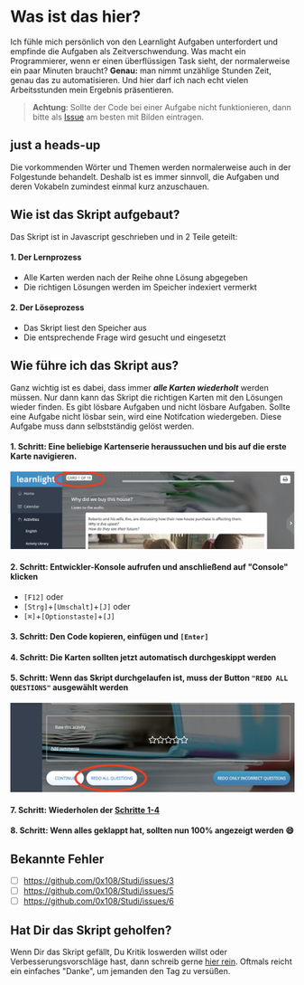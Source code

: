 # Was ist das hier?
Ich fühle mich persönlich von den Learnlight Aufgaben unterfordert und empfinde die Aufgaben als Zeitverschwendung. Was macht ein Programmierer, wenn er einen überflüssigen Task sieht, der normalerweise ein paar Minuten braucht?
**Genau:** man nimmt unzählige Stunden Zeit, genau das zu automatisieren. Und hier darf ich nach echt vielen Arbeitsstunden mein Ergebnis präsentieren.

> **Achtung**: Sollte der Code bei einer Aufgabe nicht funktionieren, dann bitte als [Issue](https://github.com/0x108/Studi/issues) am besten mit Bilden eintragen.

## just a heads-up
Die vorkommenden Wörter und Themen werden normalerweise auch in der Folgestunde behandelt. Deshalb ist es immer sinnvoll, die Aufgaben und deren Vokabeln zumindest einmal kurz anzuschauen.

## Wie ist das Skript aufgebaut?
Das Skript ist in Javascript geschrieben und in 2 Teile geteilt:
#### 1. Der Lernprozess
- Alle Karten werden nach der Reihe ohne Lösung abgegeben
- Die richtigen Lösungen werden im Speicher indexiert vermerkt

#### 2. Der Löseprozess
- Das Skript liest den Speicher aus
- Die entsprechende Frage wird gesucht und eingesetzt

## Wie führe ich das Skript aus?
Ganz wichtig ist es dabei, dass immer ***alle Karten wiederholt*** werden müssen. Nur dann kann das Skript die richtigen Karten mit den Lösungen wieder finden.
Es gibt lösbare Aufgaben und nicht lösbare Aufgaben. Sollte eine Aufgabe nicht lösbar sein, wird eine Notifcation wiedergeben. Diese Aufgabe muss dann selbstständig gelöst werden.

#### 1. Schritt: Eine beliebige Kartenserie heraussuchen und bis auf die erste Karte navigieren.
![first step](./images/firstCard.png)

#### 2. Schritt: Entwickler-Konsole aufrufen und anschließend auf "Console" klicken
- `[F12]` oder
- `[Strg]`+`[Umschalt]`+`[J]` oder
- `[⌘]`+`[Optionstaste]`+`[J]`

#### 3. Schritt: Den Code kopieren, einfügen und `[Enter]`
#### 4. Schritt: Die Karten sollten jetzt automatisch durchgeskippt werden
#### 5. Schritt: Wenn das Skript durchgelaufen ist, muss der Button `"REDO ALL QUESTIONS"` ausgewählt werden
![redo all](./images/redoAll.png)
#### 7. Schritt: Wiederholen der [Schritte 1-4](#1-schritt-eine-beliebige-kartenserie-heraussuchen-und-bis-auf-die-erste-karte-navigieren)
#### 8. Schritt: Wenn alles geklappt hat, sollten nun 100% angezeigt werden :smile:

## Bekannte Fehler
- [ ] https://github.com/0x108/Studi/issues/3
- [ ] https://github.com/0x108/Studi/issues/5
- [ ] https://github.com/0x108/Studi/issues/6

## Hat Dir das Skript geholfen? 
Wenn Dir das Skript gefällt, Du Kritik loswerden willst oder Verbesserungsvorschläge hast, dann schreib gerne [hier rein](https://github.com/0x108/Studi/issues/7). Oftmals reicht ein einfaches "Danke", um jemanden den Tag zu versüßen.
